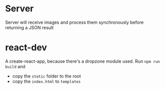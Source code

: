 # Server
Server will receive images and process them synchronously before returning a JSON result

# react-dev
A create-react-app, because there's a dropzone module used. Run `npm run build` and 
* copy the `static` folder to the root
* copy the `index.html` to `templates`